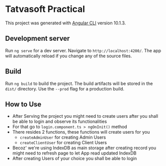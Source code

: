 # Tatvasoft Practical

This project was generated with [Angular CLI](https://github.com/angular/angular-cli) version 10.1.3.

## Development server

Run `ng serve` for a dev server. Navigate to `http://localhost:4200/`. The app will automatically reload if you change any of the source files.

## Build

Run `ng build` to build the project. The build artifacts will be stored in the `dist/` directory. Use the `--prod` flag for a production build.

## How to Use

- After Serving the project you might need to create users after you shall be able to login and observe its functionalities
- For that go to `login.component.ts > ngOnInit()` method
- There resides 2 functions, these functions will create users for you
    - `createAdminUser` for creating Admin Users
    - `createClientUser` for creating Client Users
- Becoz' we're using IndexDB as main storage after creating record you might need to refresh page to let App read updated IndexDB
- After creating Users of your choice you shall be able to login 
